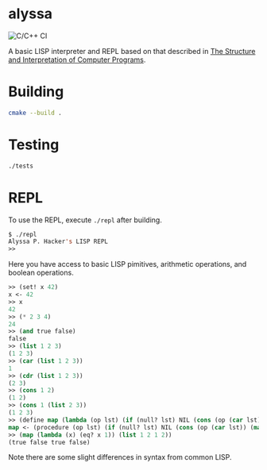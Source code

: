 # alyssa
![C/C++ CI](https://github.com/mweiden/alyssa/workflows/C/C++%20CI/badge.svg?branch=master)

A basic LISP interpreter and REPL based on that described in [The Structure and Interpretation of Computer Programs](https://mitpress.mit.edu/sicp/full-text/book/book.html).

# Building

```bash
cmake --build .
```

# Testing

```bash
./tests
```

# REPL

To use the REPL, execute `./repl` after building.

```lisp
$ ./repl
Alyssa P. Hacker's LISP REPL
>> 
```

Here you have access to basic LISP pimitives, arithmetic operations, and boolean operations.

```lisp
>> (set! x 42)
x <- 42
>> x
42
>> (* 2 3 4)
24
>> (and true false)
false
>> (list 1 2 3)
(1 2 3)
>> (car (list 1 2 3))
1
>> (cdr (list 1 2 3))
(2 3)
>> (cons 1 2)
(1 2)
>> (cons 1 (list 2 3))
(1 2 3)
>> (define map (lambda (op lst) (if (null? lst) NIL (cons (op (car lst)) (map op (cdr lst))))))
map <- (procedure (op lst) (if (null? lst) NIL (cons (op (car lst)) (map op (cdr lst)))) global)
>> (map (lambda (x) (eq? x 1)) (list 1 2 1 2))
(true false true false)
```

Note there are some slight differences in syntax from common LISP.
